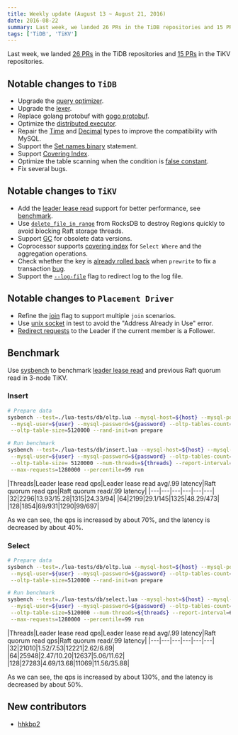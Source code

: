 ```yaml
---
title: Weekly update (August 13 ~ August 21, 2016)
date: 2016-08-22
summary: Last week, we landed 26 PRs in the TiDB repositories and 15 PRs in the TiKV repositories.
tags: ['TiDB', 'TiKV']
---
```


Last week, we landed [26 PRs](https://github.com/pingcap/tidb/pulls?utf8=%E2%9C%93&q=is%3Apr%20is%3Amerged%20merged%3A2016-08-13..2016-08-21%20) in the TiDB repositories and [15 PRs](https://github.com/search?utf8=%E2%9C%93&q=repo%3Apingcap%2Ftikv+repo%3Apingcap%2Fpd+is%3Apr+is%3Amerged+merged%3A2016-08-15..2016-08-21&type=Issues&ref=searchresults) in the TiKV repositories.

## Notable changes to `TiDB`

+ Upgrade the [query optimizer](https://github.com/pingcap/tidb/pull/1609).
+ Upgrade the [lexer](https://github.com/pingcap/tidb/pull/1566).
+ Replace golang protobuf with [gogo protobuf](https://github.com/pingcap/tidb/pull/1610).
+ Optimize the [distributed executor](https://github.com/pingcap/tidb/pull/1599).
+ Repair the [Time](https://github.com/pingcap/tidb/pull/1592) and [Decimal](https://github.com/pingcap/tidb/pull/1598) types to improve the compatibility with MySQL.
+ Support the [Set names binary](https://github.com/pingcap/tidb/pull/1578) statement.
+ Support [Covering Index](https://github.com/pingcap/tidb/pull/1567).
+ Optimize the table scanning when the condition is [false constant](https://github.com/pingcap/tidb/pull/1589).
+ Fix several bugs.

## Notable changes to `TiKV`

+ Add the [leader lease read](https://github.com/pingcap/tikv/pull/916) support for better performance, see [benchmark](#Benchmark).
+ Use [`delete_file_in_range`](https://github.com/pingcap/tikv/pull/918) from RocksDB to destroy Regions quickly to avoid blocking Raft storage threads.
+ Support [GC](https://github.com/pingcap/tikv/pull/930) for obsolete data versions.
+ Coprocessor supports [covering index](https://github.com/pingcap/tikv/pull/929) for `Select Where` and the aggregation operations. 
+ Check whether the key is [already rolled back](https://github.com/pingcap/tikv/pull/941) when `prewrite` to fix a transaction [bug](https://github.com/pingcap/tikv/pull/921). 
+ Support the [`--log-file`](https://github.com/pingcap/tikv/pull/936) flag to redirect log to the log file.

## Notable changes to `Placement Driver`

+ Refine the [join](https://github.com/pingcap/pd/pull/249) flag to support multiple `join` scenarios. 
+ Use [unix socket](https://github.com/pingcap/pd/pull/266) in test to avoid the "Address Already in Use" error. 
+ [Redirect requests](https://github.com/pingcap/pd/pull/273) to the Leader if the current member is a Follower.

## Benchmark

Use [sysbench](https://github.com/pingcap/tidb-bench/tree/master/sysbench) to benchmark [leader lease read](https://github.com/pingcap/tikv/pull/916) and previous Raft quorum read in 3-node TiKV.

### Insert

```bash
# Prepare data
sysbench --test=./lua-tests/db/oltp.lua --mysql-host=${host} --mysql-port=${port} \
 --mysql-user=${user} --mysql-password=${password} --oltp-tables-count=$1 \
 --oltp-table-size=5120000 --rand-init=on prepare

# Run benchmark
sysbench --test=./lua-tests/db/insert.lua --mysql-host=${host} --mysql-port=${port} \
 --mysql-user=${user} --mysql-password=${password} --oltp-tables-count=1 \
 --oltp-table-size= 5120000 --num-threads=${threads} --report-interval=60 \
 --max-requests=1280000 --percentile=99 run
```

|Threads|Leader lease read qps|Leader lease read avg/.99 latency|Raft quorum read qps|Raft quorum read/.99 latency|
|---|---|---|---|---|---|
|32|2296|13.93/15.28|1315|24.33/94|
|64|2199|29.1/145|1325|48.29/473|
|128|1854|69/931|1290|99/697|

As we can see, the qps is increased by about 70%, and the latency is decreased by about 40%.

### Select

```bash
# Prepare data
sysbench --test=./lua-tests/db/oltp.lua --mysql-host=${host} --mysql-port=${port} \
 --mysql-user=${user} --mysql-password=${password} --oltp-tables-count=1 \
 --oltp-table-size=5120000 --rand-init=on prepare

# Run benchmark
sysbench --test=./lua-tests/db/select.lua --mysql-host=${host} --mysql-port=${port} \
 --mysql-user=${user} --mysql-password=${password} --oltp-tables-count=1 \
 --oltp-table-size=5120000 --num-threads=${threads} --report-interval=60 \
 --max-requests=1280000 --percentile=99 run
```

|Threads|Leader lease read qps|Leader lease read avg/.99 latency|Raft quorum read qps|Raft quorum read/.99 latency|
|---|---|---|---|---|---|
|32|21010|1.52/7.53|12221|2.62/6.69|
|64|25948|2.47/10.20|12637|5.06/11.62|
|128|27283|4.69/13.68|11069|11.56/35.88|

As we can see, the qps is increased by about 130%, and the latency is decreased by about 50%.

## New contributors

+ [hhkbp2](https://github.com/hhkbp2)
